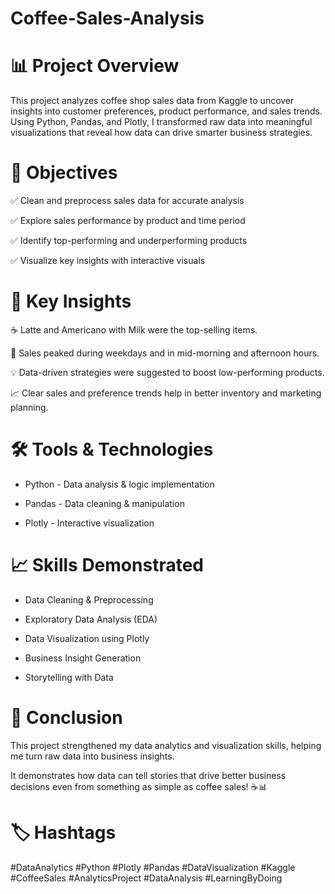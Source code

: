 # Coffee-Sales-Analysis


# 📊 Project Overview

This project analyzes coffee shop sales data from Kaggle to uncover insights into customer preferences, product performance, and sales trends.
Using Python, Pandas, and Plotly, I transformed raw data into meaningful visualizations that reveal how data can drive smarter business strategies.

# 🎯 Objectives

✅ Clean and preprocess sales data for accurate analysis

✅ Explore sales performance by product and time period

✅ Identify top-performing and underperforming products

✅ Visualize key insights with interactive visuals

# 🧠 Key Insights

☕ Latte and Americano with Milk were the top-selling items.

📅 Sales peaked during weekdays and in mid-morning and afternoon hours.

💡 Data-driven strategies were suggested to boost low-performing products.

📈 Clear sales and preference trends help in better inventory and marketing planning.

# 🛠️ Tools & Technologies

* Python	- Data analysis & logic implementation

* Pandas - Data cleaning & manipulation

* Plotly	- Interactive visualization

# 📈 Skills Demonstrated

* Data Cleaning & Preprocessing

* Exploratory Data Analysis (EDA)

* Data Visualization using Plotly

* Business Insight Generation

*  Storytelling with Data

# 💬 Conclusion

This project strengthened my data analytics and visualization skills, helping me turn raw data into business insights.

It demonstrates how data can tell stories that drive better business decisions  even from something as simple as coffee sales! ☕📊


# 🏷️ Hashtags

#DataAnalytics #Python #Plotly #Pandas #DataVisualization #Kaggle
#CoffeeSales #AnalyticsProject #DataAnalysis #LearningByDoing
